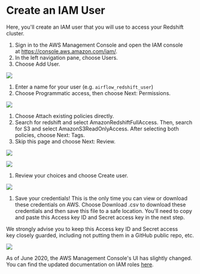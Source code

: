 Create an IAM User
==================

Here, you'll create an IAM user that you will use to access your Redshift cluster.

1.  Sign in to the AWS Management Console and open the IAM console at <https://console.aws.amazon.com/iam/>.
2.  In the left navigation pane, choose Users.
3.  Choose Add User.

![](https://video.udacity-data.com/topher/2019/February/5c5aa5e9_add-user/add-user.png)

1.  Enter a name for your user (e.g. `airflow_redshift_user`)
2.  Choose Programmatic access, then choose Next: Permissions.

![](https://video.udacity-data.com/topher/2019/February/5c5aa6bd_user-specifications/user-specifications.png)

1.  Choose Attach existing policies directly.
2.  Search for redshift and select AmazonRedshiftFullAccess. Then, search for S3 and select AmazonS3ReadOnlyAccess. After selecting both policies, choose Next: Tags.
3.  Skip this page and choose Next: Review.

![](https://video.udacity-data.com/topher/2019/February/5c5aa7b7_redshift-policy/redshift-policy.png)

![](https://video.udacity-data.com/topher/2019/February/5c5aa7bf_s3-policy/s3-policy.png)

1.  Review your choices and choose Create user.

![](https://video.udacity-data.com/topher/2019/February/5c5aa90a_review-user/review-user.png)

1.  Save your credentials! This is the only time you can view or download these credentials on AWS. Choose Download .csv to download these credentials and then save this file to a safe location. You'll need to copy and paste this Access key ID and Secret access key in the next step.

We strongly advise you to keep this Access key ID and Secret access key closely guarded, including not putting them in a GitHub public repo, etc.

![](https://video.udacity-data.com/topher/2019/February/5c5aa94b_credentials/credentials.png)

As of June 2020, the AWS Management Console's UI has slightly changed. You can find the updated documentation on IAM roles [here](https://docs.aws.amazon.com/IAM/latest/UserGuide/id_roles.html).
